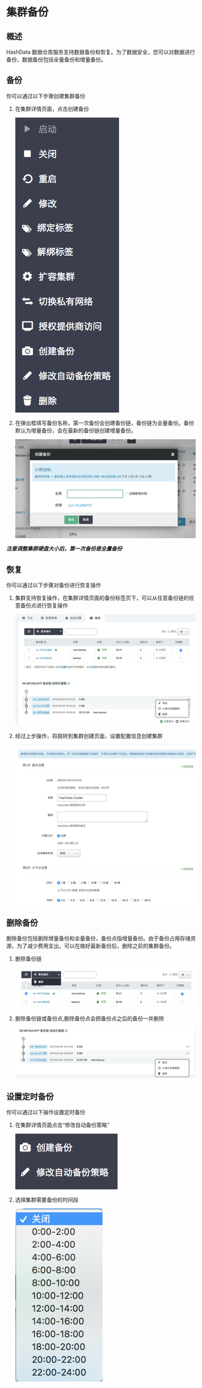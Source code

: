 # 集群备份

## 概述

HashData 数据仓库服务支持数据备份和恢复。为了数据安全，您可以对数据进行备份，数据备份包括全量备份和增量备份。

## 备份

你可以通过以下步骤创建集群备份

1. 在集群详情页面，点击创建备份

	![](assets/create_backup_setup1.png)

2. 在弹出框填写备份名称，第一次备份会创建备份链，备份链为全量备份。备份默认为增量备份，会在最新的备份链创建增量备份。

	![](assets/create_backup_setup2.png)

***注意调整集群硬盘大小后，第一次备份是全量备份***

## 恢复

你可以通过以下步骤对备份进行恢复操作

1. 集群支持恢复操作，在集群详情页面的备份标签页下，可以从任意备份链的任意备份点进行恢复操作

	![](assets/recover_from_backup_step1.png)

2. 经过上步操作，将跳转到集群创建页面，设置配置信息创建集群

	![](assets/recover_from_backup_step2.png)


## 删除备份

删除备份包括删除增量备份和全量备份，备份点指增量备份。由于备份占用存储资源，为了减少费用支出，可以在做好最新备份后，删除之前的集群备份。

1. 删除备份链

	![](assets/delete_backup_1.png)

2. 删除备份链或备份点,删除备份点会把备份点之后的备份一并删除

	![](assets/delete_backup_2.png)


## 设置定时备份

你可以通过以下操作设置定时备份

1. 在集群详情页面点击“修改自动备份策略”

	![](assets/auto_backup_1.png)

2. 选择集群需要备份的时间段

	![](assets/auto_backup_2.png)

